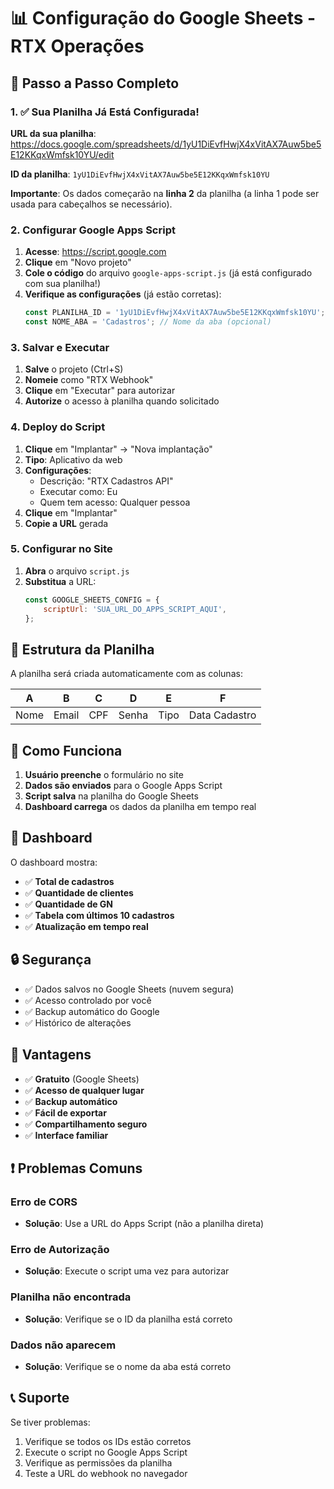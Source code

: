 # 📊 Configuração do Google Sheets - RTX Operações

## 🎯 Passo a Passo Completo

### 1. ✅ Sua Planilha Já Está Configurada!

**URL da sua planilha**: https://docs.google.com/spreadsheets/d/1yU1DiEvfHwjX4xVitAX7Auw5be5E12KKqxWmfsk10YU/edit

**ID da planilha**: `1yU1DiEvfHwjX4xVitAX7Auw5be5E12KKqxWmfsk10YU`

**Importante**: Os dados começarão na **linha 2** da planilha (a linha 1 pode ser usada para cabeçalhos se necessário).

### 2. Configurar Google Apps Script

1. **Acesse**: https://script.google.com
2. **Clique** em "Novo projeto"
3. **Cole o código** do arquivo `google-apps-script.js` (já está configurado com sua planilha!)
4. **Verifique as configurações** (já estão corretas):
   ```javascript
   const PLANILHA_ID = '1yU1DiEvfHwjX4xVitAX7Auw5be5E12KKqxWmfsk10YU'; // Sua planilha
   const NOME_ABA = 'Cadastros'; // Nome da aba (opcional)
   ```

### 3. Salvar e Executar

1. **Salve** o projeto (Ctrl+S)
2. **Nomeie** como "RTX Webhook"
3. **Clique** em "Executar" para autorizar
4. **Autorize** o acesso à planilha quando solicitado

### 4. Deploy do Script

1. **Clique** em "Implantar" → "Nova implantação"
2. **Tipo**: Aplicativo da web
3. **Configurações**:
   - Descrição: "RTX Cadastros API"
   - Executar como: Eu
   - Quem tem acesso: Qualquer pessoa
4. **Clique** em "Implantar"
5. **Copie a URL** gerada

### 5. Configurar no Site

1. **Abra** o arquivo `script.js`
2. **Substitua** a URL:
   ```javascript
   const GOOGLE_SHEETS_CONFIG = {
       scriptUrl: 'SUA_URL_DO_APPS_SCRIPT_AQUI',
   };
   ```

## 🔧 Estrutura da Planilha

A planilha será criada automaticamente com as colunas:

| A | B | C | D | E | F |
|---|---|---|---|---|---|
| Nome | Email | CPF | Senha | Tipo | Data Cadastro |

## 📱 Como Funciona

1. **Usuário preenche** o formulário no site
2. **Dados são enviados** para o Google Apps Script
3. **Script salva** na planilha do Google Sheets
4. **Dashboard carrega** os dados da planilha em tempo real

## 🎨 Dashboard

O dashboard mostra:
- ✅ **Total de cadastros**
- ✅ **Quantidade de clientes**
- ✅ **Quantidade de GN**
- ✅ **Tabela com últimos 10 cadastros**
- ✅ **Atualização em tempo real**

## 🔒 Segurança

- ✅ Dados salvos no Google Sheets (nuvem segura)
- ✅ Acesso controlado por você
- ✅ Backup automático do Google
- ✅ Histórico de alterações

## 🚀 Vantagens

- ✅ **Gratuito** (Google Sheets)
- ✅ **Acesso de qualquer lugar**
- ✅ **Backup automático**
- ✅ **Fácil de exportar**
- ✅ **Compartilhamento seguro**
- ✅ **Interface familiar**

## ❗ Problemas Comuns

### Erro de CORS
- **Solução**: Use a URL do Apps Script (não a planilha direta)

### Erro de Autorização
- **Solução**: Execute o script uma vez para autorizar

### Planilha não encontrada
- **Solução**: Verifique se o ID da planilha está correto

### Dados não aparecem
- **Solução**: Verifique se o nome da aba está correto

## 📞 Suporte

Se tiver problemas:
1. Verifique se todos os IDs estão corretos
2. Execute o script no Google Apps Script
3. Verifique as permissões da planilha
4. Teste a URL do webhook no navegador



